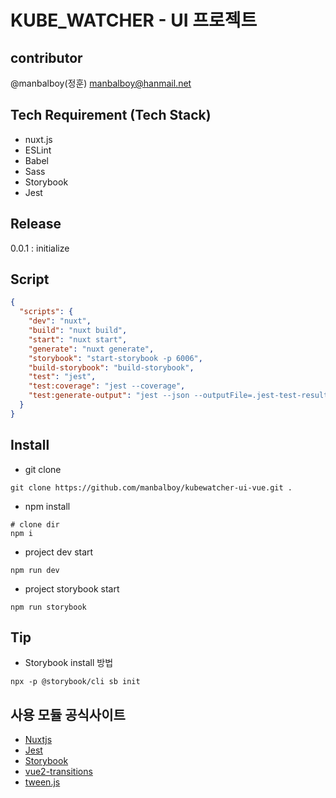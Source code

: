 # KUBE_WATCHER - UI 프로젝트

## contributor
@manbalboy(정훈) manbalboy@hanmail.net

## Tech Requirement (Tech Stack)
- nuxt.js
- ESLint
- Babel
- Sass
- Storybook
- Jest

## Release
0.0.1 : initialize

## Script
```json
{
  "scripts": {
    "dev": "nuxt",
    "build": "nuxt build",
    "start": "nuxt start",
    "generate": "nuxt generate",
    "storybook": "start-storybook -p 6006",
    "build-storybook": "build-storybook",
    "test": "jest",
    "test:coverage": "jest --coverage",
    "test:generate-output": "jest --json --outputFile=.jest-test-results.json"
  }
}
```

## Install
- git clone
```shell
git clone https://github.com/manbalboy/kubewatcher-ui-vue.git .
```
- npm install
```shell
# clone dir
npm i
```

- project dev start
```shell
npm run dev
```

- project storybook start
```shell
npm run storybook
```

## Tip 
- Storybook install 방법
```shell
npx -p @storybook/cli sb init
```

## 사용 모듈 공식사이트
- [Nuxtjs](https://nuxtjs.org)
- [Jest](https://jestjs.io/)
- [Storybook](https://storybook.js.org/)
- [vue2-transitions](https://github.com/BinarCode/vue2-transitions)
- [tween.js](https://github.com/tweenjs/tween.js/)